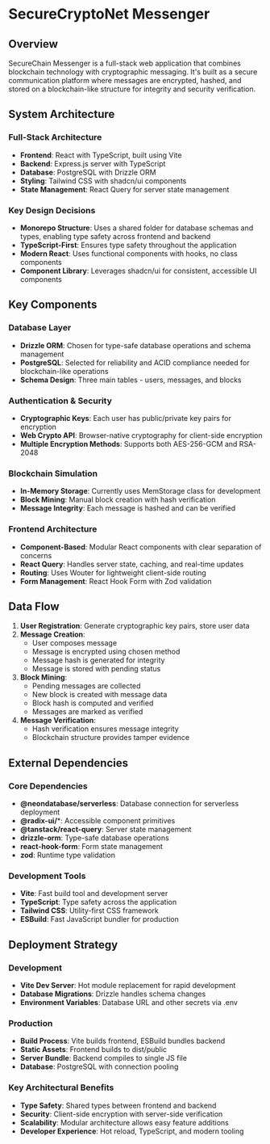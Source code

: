 # SecureCryptoNet Messenger

## Overview

SecureChain Messenger is a full-stack web application that combines blockchain technology with cryptographic messaging. It's built as a secure communication platform where messages are encrypted, hashed, and stored on a blockchain-like structure for integrity and security verification.

## System Architecture

### Full-Stack Architecture
- **Frontend**: React with TypeScript, built using Vite
- **Backend**: Express.js server with TypeScript
- **Database**: PostgreSQL with Drizzle ORM
- **Styling**: Tailwind CSS with shadcn/ui components
- **State Management**: React Query for server state management

### Key Design Decisions
- **Monorepo Structure**: Uses a shared folder for database schemas and types, enabling type safety across frontend and backend
- **TypeScript-First**: Ensures type safety throughout the application
- **Modern React**: Uses functional components with hooks, no class components
- **Component Library**: Leverages shadcn/ui for consistent, accessible UI components

## Key Components

### Database Layer
- **Drizzle ORM**: Chosen for type-safe database operations and schema management
- **PostgreSQL**: Selected for reliability and ACID compliance needed for blockchain-like operations
- **Schema Design**: Three main tables - users, messages, and blocks

### Authentication & Security
- **Cryptographic Keys**: Each user has public/private key pairs for encryption
- **Web Crypto API**: Browser-native cryptography for client-side encryption
- **Multiple Encryption Methods**: Supports both AES-256-GCM and RSA-2048

### Blockchain Simulation
- **In-Memory Storage**: Currently uses MemStorage class for development
- **Block Mining**: Manual block creation with hash verification
- **Message Integrity**: Each message is hashed and can be verified

### Frontend Architecture
- **Component-Based**: Modular React components with clear separation of concerns
- **React Query**: Handles server state, caching, and real-time updates
- **Routing**: Uses Wouter for lightweight client-side routing
- **Form Management**: React Hook Form with Zod validation

## Data Flow

1. **User Registration**: Generate cryptographic key pairs, store user data
2. **Message Creation**: 
   - User composes message
   - Message is encrypted using chosen method
   - Message hash is generated for integrity
   - Message is stored with pending status
3. **Block Mining**: 
   - Pending messages are collected
   - New block is created with message data
   - Block hash is computed and verified
   - Messages are marked as verified
4. **Message Verification**: 
   - Hash verification ensures message integrity
   - Blockchain structure provides tamper evidence

## External Dependencies

### Core Dependencies
- **@neondatabase/serverless**: Database connection for serverless deployment
- **@radix-ui/***: Accessible component primitives
- **@tanstack/react-query**: Server state management
- **drizzle-orm**: Type-safe database operations
- **react-hook-form**: Form state management
- **zod**: Runtime type validation

### Development Tools
- **Vite**: Fast build tool and development server
- **TypeScript**: Type safety across the application
- **Tailwind CSS**: Utility-first CSS framework
- **ESBuild**: Fast JavaScript bundler for production

## Deployment Strategy

### Development
- **Vite Dev Server**: Hot module replacement for rapid development
- **Database Migrations**: Drizzle handles schema changes
- **Environment Variables**: Database URL and other secrets via .env

### Production
- **Build Process**: Vite builds frontend, ESBuild bundles backend
- **Static Assets**: Frontend builds to dist/public
- **Server Bundle**: Backend compiles to single JS file
- **Database**: PostgreSQL with connection pooling

### Key Architectural Benefits
- **Type Safety**: Shared types between frontend and backend
- **Security**: Client-side encryption with server-side verification
- **Scalability**: Modular architecture allows easy feature additions
- **Developer Experience**: Hot reload, TypeScript, and modern tooling

